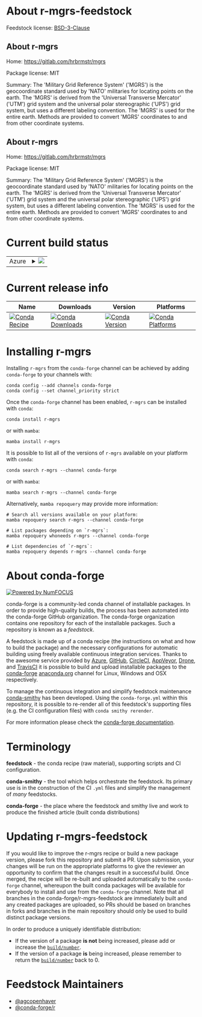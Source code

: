 About r-mgrs-feedstock
======================

Feedstock license: [BSD-3-Clause](https://github.com/conda-forge/r-mgrs-feedstock/blob/main/LICENSE.txt)


About r-mgrs
------------

Home: https://gitlab.com/hrbrmstr/mgrs

Package license: MIT

Summary: The 'Military Grid Reference System' ('MGRS') is the geocoordinate standard used by 'NATO' militaries for locating points on the earth. The 'MGRS' is derived from the 'Universal Transverse Mercator' ('UTM') grid system and the universal polar stereographic ('UPS') grid system, but uses a different labeling convention. The 'MGRS' is used for the entire earth. Methods are provided to convert 'MGRS' coordinates to and from other coordinate systems.

About r-mgrs
------------

Home: https://gitlab.com/hrbrmstr/mgrs

Package license: MIT

Summary: The 'Military Grid Reference System' ('MGRS') is the geocoordinate standard used by 'NATO' militaries for locating points on the earth. The 'MGRS' is derived from the 'Universal Transverse Mercator' ('UTM') grid system and the universal polar stereographic ('UPS') grid system, but uses a different labeling convention. The 'MGRS' is used for the entire earth. Methods are provided to convert 'MGRS' coordinates to and from other coordinate systems.

Current build status
====================


<table>
    
  <tr>
    <td>Azure</td>
    <td>
      <details>
        <summary>
          <a href="https://dev.azure.com/conda-forge/feedstock-builds/_build/latest?definitionId=8670&branchName=main">
            <img src="https://dev.azure.com/conda-forge/feedstock-builds/_apis/build/status/r-mgrs-feedstock?branchName=main">
          </a>
        </summary>
        <table>
          <thead><tr><th>Variant</th><th>Status</th></tr></thead>
          <tbody><tr>
              <td>linux_64_r_base4.4</td>
              <td>
                <a href="https://dev.azure.com/conda-forge/feedstock-builds/_build/latest?definitionId=8670&branchName=main">
                  <img src="https://dev.azure.com/conda-forge/feedstock-builds/_apis/build/status/r-mgrs-feedstock?branchName=main&jobName=linux&configuration=linux%20linux_64_r_base4.4" alt="variant">
                </a>
              </td>
            </tr><tr>
              <td>linux_64_r_base4.5</td>
              <td>
                <a href="https://dev.azure.com/conda-forge/feedstock-builds/_build/latest?definitionId=8670&branchName=main">
                  <img src="https://dev.azure.com/conda-forge/feedstock-builds/_apis/build/status/r-mgrs-feedstock?branchName=main&jobName=linux&configuration=linux%20linux_64_r_base4.5" alt="variant">
                </a>
              </td>
            </tr><tr>
              <td>osx_64_r_base4.4</td>
              <td>
                <a href="https://dev.azure.com/conda-forge/feedstock-builds/_build/latest?definitionId=8670&branchName=main">
                  <img src="https://dev.azure.com/conda-forge/feedstock-builds/_apis/build/status/r-mgrs-feedstock?branchName=main&jobName=osx&configuration=osx%20osx_64_r_base4.4" alt="variant">
                </a>
              </td>
            </tr><tr>
              <td>osx_64_r_base4.5</td>
              <td>
                <a href="https://dev.azure.com/conda-forge/feedstock-builds/_build/latest?definitionId=8670&branchName=main">
                  <img src="https://dev.azure.com/conda-forge/feedstock-builds/_apis/build/status/r-mgrs-feedstock?branchName=main&jobName=osx&configuration=osx%20osx_64_r_base4.5" alt="variant">
                </a>
              </td>
            </tr><tr>
              <td>win_64_r_base4.4</td>
              <td>
                <a href="https://dev.azure.com/conda-forge/feedstock-builds/_build/latest?definitionId=8670&branchName=main">
                  <img src="https://dev.azure.com/conda-forge/feedstock-builds/_apis/build/status/r-mgrs-feedstock?branchName=main&jobName=win&configuration=win%20win_64_r_base4.4" alt="variant">
                </a>
              </td>
            </tr><tr>
              <td>win_64_r_base4.5</td>
              <td>
                <a href="https://dev.azure.com/conda-forge/feedstock-builds/_build/latest?definitionId=8670&branchName=main">
                  <img src="https://dev.azure.com/conda-forge/feedstock-builds/_apis/build/status/r-mgrs-feedstock?branchName=main&jobName=win&configuration=win%20win_64_r_base4.5" alt="variant">
                </a>
              </td>
            </tr>
          </tbody>
        </table>
      </details>
    </td>
  </tr>
</table>

Current release info
====================

| Name | Downloads | Version | Platforms |
| --- | --- | --- | --- |
| [![Conda Recipe](https://img.shields.io/badge/recipe-r--mgrs-green.svg)](https://anaconda.org/conda-forge/r-mgrs) | [![Conda Downloads](https://img.shields.io/conda/dn/conda-forge/r-mgrs.svg)](https://anaconda.org/conda-forge/r-mgrs) | [![Conda Version](https://img.shields.io/conda/vn/conda-forge/r-mgrs.svg)](https://anaconda.org/conda-forge/r-mgrs) | [![Conda Platforms](https://img.shields.io/conda/pn/conda-forge/r-mgrs.svg)](https://anaconda.org/conda-forge/r-mgrs) |

Installing r-mgrs
=================

Installing `r-mgrs` from the `conda-forge` channel can be achieved by adding `conda-forge` to your channels with:

```
conda config --add channels conda-forge
conda config --set channel_priority strict
```

Once the `conda-forge` channel has been enabled, `r-mgrs` can be installed with `conda`:

```
conda install r-mgrs
```

or with `mamba`:

```
mamba install r-mgrs
```

It is possible to list all of the versions of `r-mgrs` available on your platform with `conda`:

```
conda search r-mgrs --channel conda-forge
```

or with `mamba`:

```
mamba search r-mgrs --channel conda-forge
```

Alternatively, `mamba repoquery` may provide more information:

```
# Search all versions available on your platform:
mamba repoquery search r-mgrs --channel conda-forge

# List packages depending on `r-mgrs`:
mamba repoquery whoneeds r-mgrs --channel conda-forge

# List dependencies of `r-mgrs`:
mamba repoquery depends r-mgrs --channel conda-forge
```


About conda-forge
=================

[![Powered by
NumFOCUS](https://img.shields.io/badge/powered%20by-NumFOCUS-orange.svg?style=flat&colorA=E1523D&colorB=007D8A)](https://numfocus.org)

conda-forge is a community-led conda channel of installable packages.
In order to provide high-quality builds, the process has been automated into the
conda-forge GitHub organization. The conda-forge organization contains one repository
for each of the installable packages. Such a repository is known as a *feedstock*.

A feedstock is made up of a conda recipe (the instructions on what and how to build
the package) and the necessary configurations for automatic building using freely
available continuous integration services. Thanks to the awesome service provided by
[Azure](https://azure.microsoft.com/en-us/services/devops/), [GitHub](https://github.com/),
[CircleCI](https://circleci.com/), [AppVeyor](https://www.appveyor.com/),
[Drone](https://cloud.drone.io/welcome), and [TravisCI](https://travis-ci.com/)
it is possible to build and upload installable packages to the
[conda-forge](https://anaconda.org/conda-forge) [anaconda.org](https://anaconda.org/)
channel for Linux, Windows and OSX respectively.

To manage the continuous integration and simplify feedstock maintenance
[conda-smithy](https://github.com/conda-forge/conda-smithy) has been developed.
Using the ``conda-forge.yml`` within this repository, it is possible to re-render all of
this feedstock's supporting files (e.g. the CI configuration files) with ``conda smithy rerender``.

For more information please check the [conda-forge documentation](https://conda-forge.org/docs/).

Terminology
===========

**feedstock** - the conda recipe (raw material), supporting scripts and CI configuration.

**conda-smithy** - the tool which helps orchestrate the feedstock.
                   Its primary use is in the construction of the CI ``.yml`` files
                   and simplify the management of *many* feedstocks.

**conda-forge** - the place where the feedstock and smithy live and work to
                  produce the finished article (built conda distributions)


Updating r-mgrs-feedstock
=========================

If you would like to improve the r-mgrs recipe or build a new
package version, please fork this repository and submit a PR. Upon submission,
your changes will be run on the appropriate platforms to give the reviewer an
opportunity to confirm that the changes result in a successful build. Once
merged, the recipe will be re-built and uploaded automatically to the
`conda-forge` channel, whereupon the built conda packages will be available for
everybody to install and use from the `conda-forge` channel.
Note that all branches in the conda-forge/r-mgrs-feedstock are
immediately built and any created packages are uploaded, so PRs should be based
on branches in forks and branches in the main repository should only be used to
build distinct package versions.

In order to produce a uniquely identifiable distribution:
 * If the version of a package **is not** being increased, please add or increase
   the [``build/number``](https://docs.conda.io/projects/conda-build/en/latest/resources/define-metadata.html#build-number-and-string).
 * If the version of a package **is** being increased, please remember to return
   the [``build/number``](https://docs.conda.io/projects/conda-build/en/latest/resources/define-metadata.html#build-number-and-string)
   back to 0.

Feedstock Maintainers
=====================

* [@agcopenhaver](https://github.com/agcopenhaver/)
* [@conda-forge/r](https://github.com/orgs/conda-forge/teams/r/)

